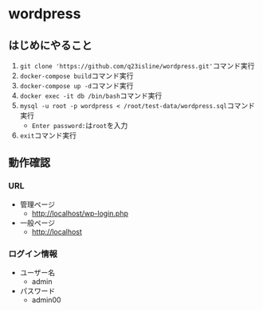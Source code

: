 # wordpress

## はじめにやること

1. `git clone 'https://github.com/q23isline/wordpress.git'`コマンド実行
2. `docker-compose build`コマンド実行
3. `docker-compose up -d`コマンド実行
4. `docker exec -it db /bin/bash`コマンド実行
5. `mysql -u root -p wordpress < /root/test-data/wordpress.sql`コマンド実行
    - `Enter password:`は`root`を入力
6. `exit`コマンド実行

## 動作確認

### URL

- 管理ページ
  - <http://localhost/wp-login.php>
- 一般ページ
  - <http://localhost>

### ログイン情報

- ユーザー名
  - admin
- パスワード
  - admin00
